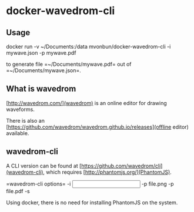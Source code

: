 # docker-wavedrom-cli 
## Usage
docker run -v ~/Documents:/data mvonbun/docker-wavedrom-cli -i mywave.json -p mywave.pdf

to generate file =~/Documents/mywave.pdf= out of =~/Documents/mywave.json=.

## What is wavedrom

[http://wavedrom.com/](wavedrom) is an online editor for drawing
waveforms.

There is also an
[https://github.com/wavedrom/wavedrom.github.io/releases](offline
editor) available.

## wavedrom-cli 

A CLI version can be found at
[https://github.com/wavedrom/cli](wavedrom-cli), which requires
[http://phantomjs.org/](PhantomJS).

=wavedrom-cli options=
-i <input wavedrom source filename>
-p file.png <output PNG image file name>
-p file.pdf <output PDF file name>
-s <output SVG image file name>


Using docker, there is no need for installing PhantomJS on the system.





